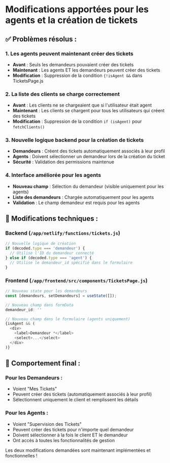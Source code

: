 # Modifications apportées pour les agents et la création de tickets

## ✅ **Problèmes résolus :**

### 1. **Les agents peuvent maintenant créer des tickets**
- **Avant** : Seuls les demandeurs pouvaient créer des tickets
- **Maintenant** : Les agents ET les demandeurs peuvent créer des tickets
- **Modification** : Suppression de la condition `{!isAgent &&` dans TicketsPage.js

### 2. **La liste des clients se charge correctement**
- **Avant** : Les clients ne se chargeaient que si l'utilisateur était agent
- **Maintenant** : Les clients se chargent pour tous les utilisateurs qui créent des tickets
- **Modification** : Suppression de la condition `if (isAgent)` pour `fetchClients()`

### 3. **Nouvelle logique backend pour la création de tickets**
- **Demandeurs** : Créent des tickets automatiquement associés à leur profil
- **Agents** : Doivent sélectionner un demandeur lors de la création du ticket
- **Sécurité** : Validation des permissions maintenue

### 4. **Interface améliorée pour les agents**
- **Nouveau champ** : Sélection du demandeur (visible uniquement pour les agents)
- **Liste des demandeurs** : Chargée automatiquement pour les agents
- **Validation** : Le champ demandeur est requis pour les agents

## 🔧 **Modifications techniques :**

### Backend (`/app/netlify/functions/tickets.js`)
```javascript
// Nouvelle logique de création
if (decoded.type === 'demandeur') {
  // Utilise l'ID du demandeur connecté
} else if (decoded.type === 'agent') {
  // Utilise le demandeur_id spécifié dans le formulaire
}
```

### Frontend (`/app/frontend/src/components/TicketsPage.js`)
```javascript
// Nouveau state pour les demandeurs
const [demandeurs, setDemandeurs] = useState([]);

// Nouveau champ dans formData
demandeur_id: ''

// Nouveau champ dans le formulaire (agents uniquement)
{isAgent && (
  <div>
    <label>Demandeur *</label>
    <select>...</select>
  </div>
)}
```

## 🎯 **Comportement final :**

### Pour les Demandeurs :
- Voient "Mes Tickets"
- Peuvent créer des tickets (automatiquement associés à leur profil)
- Sélectionnent uniquement le client et remplissent les détails

### Pour les Agents :
- Voient "Supervision des Tickets" 
- Peuvent créer des tickets pour n'importe quel demandeur
- Doivent sélectionner à la fois le client ET le demandeur
- Ont accès à toutes les fonctionnalités de gestion

Les deux modifications demandées sont maintenant implémentées et fonctionnelles !